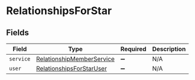 # RelationshipsForStar


## Fields

| Field                                                                         | Type                                                                          | Required                                                                      | Description                                                                   |
| ----------------------------------------------------------------------------- | ----------------------------------------------------------------------------- | ----------------------------------------------------------------------------- | ----------------------------------------------------------------------------- |
| `service`                                                                     | [RelationshipMemberService](../../models/shared/relationshipmemberservice.md) | :heavy_minus_sign:                                                            | N/A                                                                           |
| `user`                                                                        | [RelationshipsForStarUser](../../models/shared/relationshipsforstaruser.md)   | :heavy_minus_sign:                                                            | N/A                                                                           |